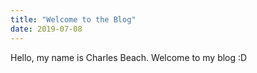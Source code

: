 ```yaml
---
title: "Welcome to the Blog"
date: 2019-07-08
---
```


Hello, my name is Charles Beach. Welcome to my blog :D
